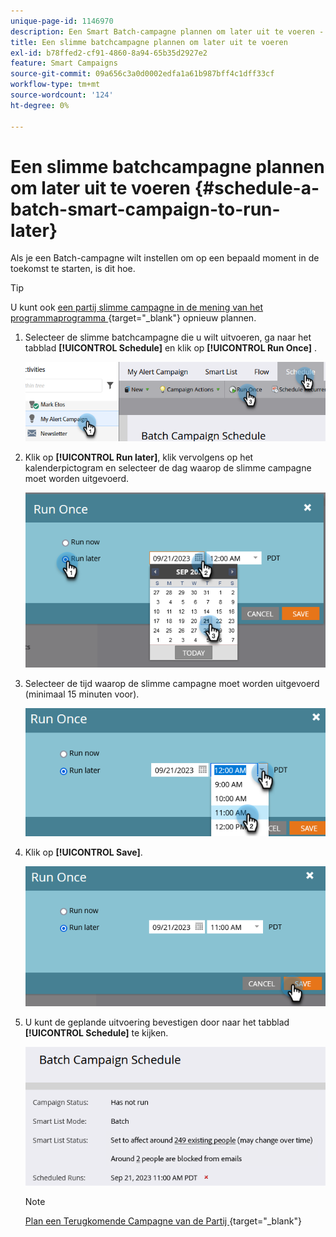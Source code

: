 ```yaml
---
unique-page-id: 1146970
description: Een Smart Batch-campagne plannen om later uit te voeren - Marketo Docs - Productdocumentatie
title: Een slimme batchcampagne plannen om later uit te voeren
exl-id: b78ffed2-cf91-4860-8a94-65b35d2927e2
feature: Smart Campaigns
source-git-commit: 09a656c3a0d0002edfa1a61b987bff4c1dff33cf
workflow-type: tm+mt
source-wordcount: '124'
ht-degree: 0%

---
```


# Een slimme batchcampagne plannen om later uit te voeren {#schedule-a-batch-smart-campaign-to-run-later}

Als je een Batch-campagne wilt instellen om op een bepaald moment in de toekomst te starten, is dit hoe.

>[!TIP]
>
>U kunt ook [ een partij slimme campagne in de mening van het programmaprogramma ](/help/marketo/product-docs/core-marketo-concepts/programs/program-schedule-view/reschedule-a-batch-smart-campaign-in-the-program-schedule-view.md){target="_blank"} opnieuw plannen.

1. Selecteer de slimme batchcampagne die u wilt uitvoeren, ga naar het tabblad **[!UICONTROL Schedule]** en klik op **[!UICONTROL Run Once]** .

   ![](assets/schedule-a-batch-smart-campaign-to-run-later-1.png)

1. Klik op **[!UICONTROL Run later]**, klik vervolgens op het kalenderpictogram en selecteer de dag waarop de slimme campagne moet worden uitgevoerd.

   ![](assets/schedule-a-batch-smart-campaign-to-run-later-2.png)

1. Selecteer de tijd waarop de slimme campagne moet worden uitgevoerd (minimaal 15 minuten voor).

   ![](assets/schedule-a-batch-smart-campaign-to-run-later-3.png)

1. Klik op **[!UICONTROL Save]**.

   ![](assets/schedule-a-batch-smart-campaign-to-run-later-4.png)

1. U kunt de geplande uitvoering bevestigen door naar het tabblad **[!UICONTROL Schedule]** te kijken.

   ![](assets/schedule-a-batch-smart-campaign-to-run-later-5.png)

   >[!NOTE]
   >
   >[ Plan een Terugkomende Campagne van de Partij ](/help/marketo/product-docs/core-marketo-concepts/smart-campaigns/using-smart-campaigns/schedule-a-recurring-batch-campaign.md){target="_blank"}
